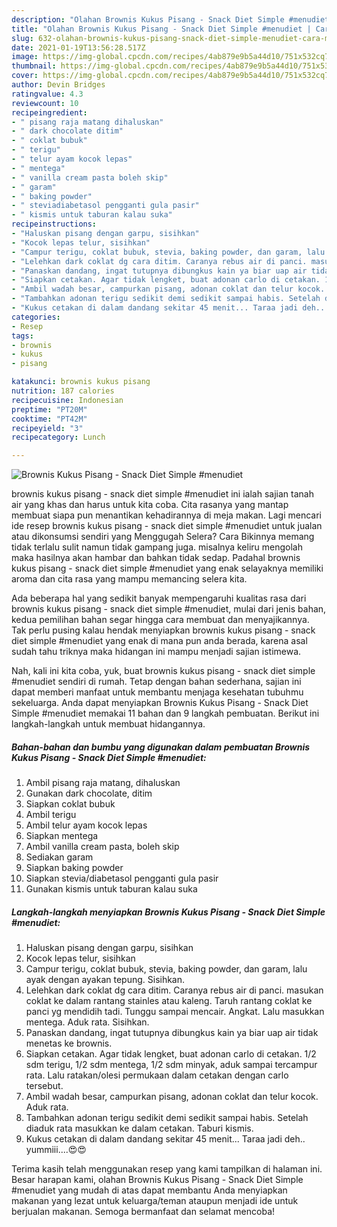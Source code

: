 ```yaml
---
description: "Olahan Brownis Kukus Pisang - Snack Diet Simple #menudiet | Cara Membuat Brownis Kukus Pisang - Snack Diet Simple #menudiet Yang Sempurna"
title: "Olahan Brownis Kukus Pisang - Snack Diet Simple #menudiet | Cara Membuat Brownis Kukus Pisang - Snack Diet Simple #menudiet Yang Sempurna"
slug: 632-olahan-brownis-kukus-pisang-snack-diet-simple-menudiet-cara-membuat-brownis-kukus-pisang-snack-diet-simple-menudiet-yang-sempurna
date: 2021-01-19T13:56:28.517Z
image: https://img-global.cpcdn.com/recipes/4ab879e9b5a44d10/751x532cq70/brownis-kukus-pisang-snack-diet-simple-menudiet-foto-resep-utama.jpg
thumbnail: https://img-global.cpcdn.com/recipes/4ab879e9b5a44d10/751x532cq70/brownis-kukus-pisang-snack-diet-simple-menudiet-foto-resep-utama.jpg
cover: https://img-global.cpcdn.com/recipes/4ab879e9b5a44d10/751x532cq70/brownis-kukus-pisang-snack-diet-simple-menudiet-foto-resep-utama.jpg
author: Devin Bridges
ratingvalue: 4.3
reviewcount: 10
recipeingredient:
- " pisang raja matang dihaluskan"
- " dark chocolate ditim"
- " coklat bubuk"
- " terigu"
- " telur ayam kocok lepas"
- " mentega"
- " vanilla cream pasta boleh skip"
- " garam"
- " baking powder"
- " steviadiabetasol pengganti gula pasir"
- " kismis untuk taburan kalau suka"
recipeinstructions:
- "Haluskan pisang dengan garpu, sisihkan"
- "Kocok lepas telur, sisihkan"
- "Campur terigu, coklat bubuk, stevia, baking powder, dan garam, lalu ayak dengan ayakan tepung. Sisihkan."
- "Lelehkan dark coklat dg cara ditim. Caranya rebus air di panci. masukan coklat ke dalam rantang stainles atau kaleng. Taruh rantang coklat ke panci yg mendidih tadi. Tunggu sampai mencair. Angkat. Lalu masukkan mentega. Aduk rata. Sisihkan."
- "Panaskan dandang, ingat tutupnya dibungkus kain ya biar uap air tidak menetas ke brownis."
- "Siapkan cetakan. Agar tidak lengket, buat adonan carlo di cetakan. 1/2 sdm terigu, 1/2 sdm mentega, 1/2 sdm minyak, aduk sampai tercampur rata. Lalu ratakan/olesi permukaan dalam cetakan dengan carlo tersebut."
- "Ambil wadah besar, campurkan pisang, adonan coklat dan telur kocok. Aduk rata."
- "Tambahkan adonan terigu sedikit demi sedikit sampai habis. Setelah diaduk rata masukkan ke dalam cetakan. Taburi kismis."
- "Kukus cetakan di dalam dandang sekitar 45 menit... Taraa jadi deh.. yummiii....😍😍"
categories:
- Resep
tags:
- brownis
- kukus
- pisang

katakunci: brownis kukus pisang 
nutrition: 187 calories
recipecuisine: Indonesian
preptime: "PT20M"
cooktime: "PT42M"
recipeyield: "3"
recipecategory: Lunch

---
```



![Brownis Kukus Pisang - Snack Diet Simple #menudiet](https://img-global.cpcdn.com/recipes/4ab879e9b5a44d10/751x532cq70/brownis-kukus-pisang-snack-diet-simple-menudiet-foto-resep-utama.jpg)


brownis kukus pisang - snack diet simple #menudiet ini ialah sajian tanah air yang khas dan harus untuk kita coba. Cita rasanya yang mantap membuat siapa pun menantikan kehadirannya di meja makan.
Lagi mencari ide resep brownis kukus pisang - snack diet simple #menudiet untuk jualan atau dikonsumsi sendiri yang Menggugah Selera? Cara Bikinnya memang tidak terlalu sulit namun tidak gampang juga. misalnya keliru mengolah maka hasilnya akan hambar dan bahkan tidak sedap. Padahal brownis kukus pisang - snack diet simple #menudiet yang enak selayaknya memiliki aroma dan cita rasa yang mampu memancing selera kita.



Ada beberapa hal yang sedikit banyak mempengaruhi kualitas rasa dari brownis kukus pisang - snack diet simple #menudiet, mulai dari jenis bahan, kedua pemilihan bahan segar hingga cara membuat dan menyajikannya. Tak perlu pusing kalau hendak menyiapkan brownis kukus pisang - snack diet simple #menudiet yang enak di mana pun anda berada, karena asal sudah tahu triknya maka hidangan ini mampu menjadi sajian istimewa.


Nah, kali ini kita coba, yuk, buat brownis kukus pisang - snack diet simple #menudiet sendiri di rumah. Tetap dengan bahan sederhana, sajian ini dapat memberi manfaat untuk membantu menjaga kesehatan tubuhmu sekeluarga. Anda dapat menyiapkan Brownis Kukus Pisang - Snack Diet Simple #menudiet memakai 11 bahan dan 9 langkah pembuatan. Berikut ini langkah-langkah untuk membuat hidangannya.

<!--inarticleads1-->

##### Bahan-bahan dan bumbu yang digunakan dalam pembuatan Brownis Kukus Pisang - Snack Diet Simple #menudiet:

1. Ambil  pisang raja matang, dihaluskan
1. Gunakan  dark chocolate, ditim
1. Siapkan  coklat bubuk
1. Ambil  terigu
1. Ambil  telur ayam kocok lepas
1. Siapkan  mentega
1. Ambil  vanilla cream pasta, boleh skip
1. Sediakan  garam
1. Siapkan  baking powder
1. Siapkan  stevia/diabetasol pengganti gula pasir
1. Gunakan  kismis untuk taburan kalau suka




<!--inarticleads2-->

##### Langkah-langkah menyiapkan Brownis Kukus Pisang - Snack Diet Simple #menudiet:

1. Haluskan pisang dengan garpu, sisihkan
1. Kocok lepas telur, sisihkan
1. Campur terigu, coklat bubuk, stevia, baking powder, dan garam, lalu ayak dengan ayakan tepung. Sisihkan.
1. Lelehkan dark coklat dg cara ditim. Caranya rebus air di panci. masukan coklat ke dalam rantang stainles atau kaleng. Taruh rantang coklat ke panci yg mendidih tadi. Tunggu sampai mencair. Angkat. Lalu masukkan mentega. Aduk rata. Sisihkan.
1. Panaskan dandang, ingat tutupnya dibungkus kain ya biar uap air tidak menetas ke brownis.
1. Siapkan cetakan. Agar tidak lengket, buat adonan carlo di cetakan. 1/2 sdm terigu, 1/2 sdm mentega, 1/2 sdm minyak, aduk sampai tercampur rata. Lalu ratakan/olesi permukaan dalam cetakan dengan carlo tersebut.
1. Ambil wadah besar, campurkan pisang, adonan coklat dan telur kocok. Aduk rata.
1. Tambahkan adonan terigu sedikit demi sedikit sampai habis. Setelah diaduk rata masukkan ke dalam cetakan. Taburi kismis.
1. Kukus cetakan di dalam dandang sekitar 45 menit... Taraa jadi deh.. yummiii....😍😍




Terima kasih telah menggunakan resep yang kami tampilkan di halaman ini. Besar harapan kami, olahan Brownis Kukus Pisang - Snack Diet Simple #menudiet yang mudah di atas dapat membantu Anda menyiapkan makanan yang lezat untuk keluarga/teman ataupun menjadi ide untuk berjualan makanan. Semoga bermanfaat dan selamat mencoba!
